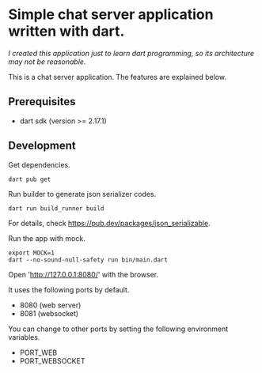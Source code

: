 # Simple chat server application written with dart.

*I created this application just to learn dart programming, so its architecture may not be reasonable.*

This is a chat server application.
The features are explained below.




## Prerequisites

* dart sdk (version >= 2.17.1)

## Development

Get dependencies.
```shell
dart pub get
```

Run builder to generate json serializer codes.
```
dart run build_runner build
```
For details, check https://pub.dev/packages/json_serializable.

Run the app with mock.
```
export MOCK=1
dart --no-sound-null-safety run bin/main.dart
```

Open 'http://127.0.0.1:8080/' with the browser.

It uses the following ports by default.
* 8080 (web server)
* 8081 (websocket)

You can change to other ports by setting the following environment variables.
* PORT_WEB
* PORT_WEBSOCKET